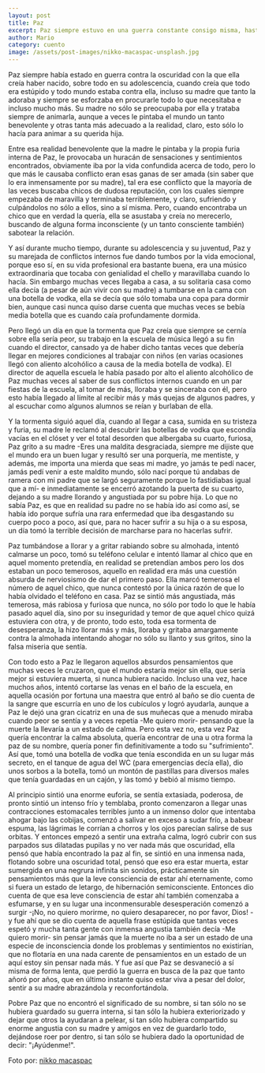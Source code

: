 ```yaml
---
layout: post
title: Paz
excerpt: Paz siempre estuvo en una guerra constante consigo misma, hasta el día que se cumplió lo que tantas veces había pedido, y se arrepintió. 
author: Mario
category: cuento
image: /assets/post-images/nikko-macaspac-unsplash.jpg
---
```


Paz siempre había estado en guerra contra la oscuridad con la que ella creía haber nacido, sobre todo en su adolescencia, cuando creía que todo era estúpido y todo mundo estaba contra ella, incluso su madre que tanto la adoraba y siempre se esforzaba en procurarle todo lo que necesitaba e incluso mucho más. Su madre no sólo se preocupaba por ella y trataba siempre de animarla, aunque a veces le pintaba el mundo un tanto benevolente y otras tanta más adecuado a la realidad, claro, esto sólo lo hacía para animar a su querida hija.


Entre esa realidad benevolente que la madre le pintaba y la propia furia interna de Paz, le provocaba un huracán de sensaciones y sentimientos encontrados, obviamente iba por la vida confundida acerca de todo, pero lo que más le causaba conflicto eran esas ganas de ser amada (sin saber que lo era inmensamente por su madre), tal era ese conflicto que la mayoría de las veces buscaba chicos de dudosa reputación, con los cuales siempre empezaba de maravilla y terminaba terriblemente, y claro, sufriendo y culpándolos no sólo a ellos, sino a sí misma. Pero, cuando encontraba un chico que en verdad la quería, ella se asustaba y creía no merecerlo, buscando de alguna forma inconsciente (y un tanto consciente también) sabotear la relación.


Y así durante mucho tiempo, durante su adolescencia y su juventud, Paz y su marejada de conflictos internos fue dando tumbos por la vida emocional, porque eso sí, en su vida profesional era bastante buena, era una músico extraordinaria que tocaba con genialidad el chello y maravillaba cuando lo hacía. Sin embargo muchas veces llegaba a casa, a su solitaria casa como ella decía (a pesar de aún vivir con su madre) a tumbarse en la cama con una botella de vodka, ella se decía que sólo tomaba una copa para dormir bien, aunque casi nunca quiso darse cuenta que muchas veces se bebía media botella que es cuando caía profundamente dormida.


Pero llegó un día en que la tormenta que Paz creía que siempre se cernía sobre ella sería peor, su trabajo en la escuela de música llegó a su fin cuando el director, cansado ya de haber dicho tantas veces que debería llegar en mejores condiciones al trabajar con niños (en varias ocasiones llegó con aliento alcohólico a causa de la media botella de vodka). El director de aquella escuela le había pasado por alto el aliento alcohólico de Paz muchas veces al saber de sus conflictos internos cuando en un par fiestas de la escuela, al tomar de más, lloraba y se sinceraba con él, pero esto había llegado al límite al recibir más y más quejas de algunos padres, y al escuchar como algunos alumnos se reían y burlaban de ella.


Y la tormenta siguió aquel día, cuando al llegar a casa, sumida en su tristeza y furia, su madre le reclamó al descubrir las botellas de vodka que escondía vacías en el clóset y ver el total desorden que albergaba su cuarto, furiosa, Paz grito a su madre -Eres una maldita desgraciada, siempre me dijiste que el mundo era un buen lugar y resultó ser una porquería, me mentiste, y además, me importa una mierda que seas mi madre, yo jamás te pedí nacer, jamás pedí venir a este maldito mundo, sólo nací porque tú andabas de ramera con mi padre que se largó seguramente porque lo fastidiabas igual que a mí- e inmediatamente se encerró azotando la puerta de su cuarto, dejando a su madre llorando y angustiada por su pobre hija. Lo que no sabía Paz, es que en realidad su padre no se había ido así como así, se había ido porque sufría una rara enfermedad que iba desgastando su cuerpo poco a poco, así que, para no hacer sufrir a su hija o a su esposa, un día tomó la terrible decisión de marcharse para no hacerlas sufrir.


Paz tumbándose a llorar y a gritar rabiando sobre su almohada, intentó calmarse un poco, tomó su teléfono celular e intentó llamar al chico que en aquel momento pretendía, en realidad se pretendían ambos pero los dos estaban un poco temerosos, aquello en realidad era más una cuestión absurda de nerviosismo de dar el primero paso. Ella marcó temerosa el número de aquel chico, que nunca contestó por la única razón de que lo había olvidado el teléfono en casa. Paz se sintió más angustiada, más temerosa, más rabiosa y furiosa que nunca, no sólo por todo lo que le había pasado aquel día, sino por su inseguridad y temor de que aquel chico quizá estuviera con otra, y de pronto, todo esto, toda esa tormenta de desesperanza, la hizo llorar más y más, lloraba y gritaba amargamente contra la almohada intentando ahogar no sólo su llanto y sus gritos, sino la falsa miseria que sentía.


Con todo esto a Paz le llegaron aquellos absurdos pensamientos que muchas veces le cruzaron, que el mundo estaría mejor sin ella, que sería mejor si estuviera muerta, si nunca hubiera nacido. Incluso una vez, hace muchos años, intentó cortarse las venas en el baño de la escuela, en aquella ocasión por fortuna una maestra que entró al baño se dio cuenta de la sangre que escurría en uno de los cubículos y logró ayudarla, aunque a Paz le dejó una gran cicatriz en una de sus muñecas que a menudo miraba cuando peor se sentía y a veces repetía -Me quiero morir- pensando que la muerte la llevaría a un estado de calma. Pero esta vez no, esta vez Paz quería encontrar la calma absoluta, quería encontrar de una u otra forma la paz de su nombre, quería poner fin definitivamente a todo su "sufrimiento". Así que, tomó una botella de vodka que tenía escondida en un su lugar más secreto, en el tanque de agua del WC (para emergencias decía ella), dio unos sorbos a la botella, tomó un montón de pastillas para diversos males que tenía guardadas en un cajón, y las tomó y bebió al mismo tiempo.


Al principio sintió una enorme euforia, se sentía extasiada, poderosa, de pronto sintió un intenso frío y temblaba, pronto comenzaron a llegar unas contracciones estomacales terribles junto a un inmenso dolor que intentaba ahogar bajo las cobijas, comenzó a salivar en exceso a sudar frío, a babear espuma, las lágrimas le corrían a chorros y los ojos parecían salirse de sus orbitas. Y entonces empezó a sentir una extraña calma, logró cubrir con sus parpados sus dilatadas pupilas y no ver nada más que oscuridad, ella pensó que había encontrado la paz al fin, se sintió en una inmensa nada, flotando sobre una oscuridad total, pensó que eso era estar muerta, estar sumergida en una negrura infinita sin sonidos, prácticamente sin pensamientos más que la leve consciencia de estar ahí eternamente, como si fuera un estado de letargo, de hibernación semiconsciente. Entonces dio cuenta de que esa leve consciencia de estar ahí también comenzaba a esfumarse, y en su lugar una inconmensurable desesperación comenzó a surgir -¡No, no quiero morirme, no quiero desaparecer, no por favor, Dios! - y fue ahí que se dio cuenta de aquella frase estúpida que tantas veces espetó y mucha tanta gente con inmensa angustia también decía -Me quiero morir- sin pensar jamás que la muerte no iba a ser un estado de una especie de inconsciencia donde los problemas y sentimientos no existirían, que no flotaría en una nada carente de pensamientos en un estado de un aquí estoy sin pensar nada más. Y fue así que Paz se desvaneció a sí misma de forma lenta, que perdió la guerra en busca de la paz que tanto añoró por años, que en último instante quiso estar viva a pesar del dolor, sentir a su madre abrazándola y reconfortándola.


Pobre Paz que no encontró el significado de su nombre, si tan sólo no se hubiera guardado su guerra interna, si tan sólo la hubiera exteriorizado y dejar que otros la ayudaran a pelear, si tan sólo hubiera compartido su enorme angustia con su madre y amigos en vez de guardarlo todo, dejándose roer por dentro, si tan sólo se hubiera dado la oportunidad de decir: "¡Ayúdenme!".  

  

Foto por: [nikko macaspac](https://unsplash.com/@nikkotations?utm_medium=referral&utm_campaign=photographer-credit&utm_content=creditBadge)

